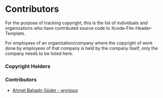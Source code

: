 # Contributors

For the purpose of tracking copyright, this is the list of individuals and
organizations who have contributed source code to Xcode-File-Header-Template.

For employees of an organization/company where the copyright of work done
by employees of that company is held by the company itself, only the company
needs to be listed here.

### Copyright Holders

### Contributors

- [Ahmet Bahadır Güder - wynioux](bahadir.guder@icloud.com)
